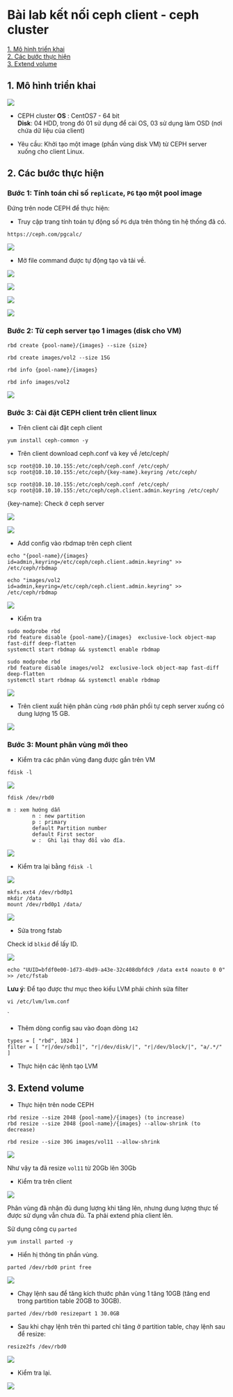 # Bài lab kết nối ceph client - ceph cluster

[1. Mô hình triển khai](#mohinh)<br>
[2. Các bước thực hiện](#thuchien)<br>
[3. Extend volume](#extend)<br>


<a name="mohinh"></a>
## 1. Mô hình triển khai

![](../images/client-cluster-linux/clientcephtopo.png)

- CEPH cluster
**OS** : CentOS7 - 64 bit<br>
**Disk**: 04 HDD, trong đó 01 sử dụng để cài OS, 03 sử dụng làm OSD (nơi chứa dữ liệu của client) <br>

- Yêu cầu: Khởi tạo một image (phần vùng disk VM) từ CEPH server xuống cho client Linux.

<a name="thuchien"></a>
## 2. Các bước thực hiện

### Bước 1: Tính toán chỉ số `replicate`, `PG` tạo một pool image

Đứng trên node CEPH để thực hiện:

+ Truy cập trang tính toán tự động số `PG` dựa trên thông tin hệ thống đã có.

```
https://ceph.com/pgcalc/
```

![](../images/client-cluster-linux/Screenshot_1624.png)

+ Mở file command được tự động tạo và tải về.

![](../images/client-cluster-linux/Screenshot_1625.png)

![](../images/client-cluster-linux/Screenshot_1626.png)

![](../images/client-cluster-linux/Screenshot_1627.png)

![](../images/client-cluster-linux/Screenshot_1628.png)

### Bước 2: Từ ceph server tạo 1 images (disk cho VM)

```
rbd create {pool-name}/{images} --size {size}
```

```
rbd create images/vol2 --size 15G
```

```
rbd info {pool-name}/{images}
```

```
rbd info images/vol2
```

![](../images/client-cluster-linux/Screenshot_1630.png)

### Bước 3: Cài đặt CEPH client trên client linux

- Trên client cài đặt ceph client

```
yum install ceph-common -y 
```

- Trên client download ceph.conf và key về /etc/ceph/

```
scp root@10.10.10.155:/etc/ceph/ceph.conf /etc/ceph/
scp root@10.10.10.155:/etc/ceph/{key-name}.keyring /etc/ceph/
```

```
scp root@10.10.10.155:/etc/ceph/ceph.conf /etc/ceph/
scp root@10.10.10.155:/etc/ceph/ceph.client.admin.keyring /etc/ceph/
```

{key-name}: Check ở ceph server

![](../images/client-cluster-linux/Screenshot_1632.png)

![](../images/client-cluster-linux/Screenshot_1633.png)

- Add config vào rbdmap trên ceph client

```
echo "{pool-name}/{images}            id=admin,keyring=/etc/ceph/ceph.client.admin.keyring" >> /etc/ceph/rbdmap
```

```
echo "images/vol2           id=admin,keyring=/etc/ceph/ceph.client.admin.keyring" >> /etc/ceph/rbdmap
```

![](../images/client-cluster-linux/Screenshot_1634.png)

- Kiểm tra 

```
sudo modprobe rbd
rbd feature disable {pool-name}/{images}  exclusive-lock object-map fast-diff deep-flatten
systemctl start rbdmap && systemctl enable rbdmap
```

```
sudo modprobe rbd
rbd feature disable images/vol2  exclusive-lock object-map fast-diff deep-flatten
systemctl start rbdmap && systemctl enable rbdmap
```

![](../images/client-cluster-linux/Screenshot_1635.png)

- Trên client xuất hiện phân cùng `rbd0` phân phối tự ceph server xuống có dung lượng 15 GB.

![](../images/client-cluster-linux/Screenshot_1636.png)

### Bước 3: Mount phân vùng mới theo

- Kiểm tra các phân vùng đang được gắn trên VM

```
fdisk -l
```

![](../images/client-cluster-linux/Screenshot_1637.png)


```
fdisk /dev/rbd0
```

```
m : xem hướng dẫn
		n : new partition
		p : primary
		default Partition number
		default First sector
		w :  Ghi lại thay đổi vào đĩa.
```

![](../images/client-cluster-linux/Screenshot_1638.png)

- Kiểm tra lại bằng `fdisk -l`

![](../images/client-cluster-linux/Screenshot_1639.png)

```
mkfs.ext4 /dev/rbd0p1
mkdir /data
mount /dev/rbd0p1 /data/
```

![](../images/client-cluster-linux/Screenshot_1640.png)

- Sửa trong fstab

Check id `blkid` để lấy ID.

![](../images/client-cluster-linux/Screenshot_1641.png)

```
echo "UUID=bfdf0e00-1d73-4bd9-a43e-32c408dbfdc9 /data ext4 noauto 0 0" >> /etc/fstab
```

**Lưu ý**: Để tạo được thư mục theo kiểu LVM  phải chỉnh sửa filter
```
vi /etc/lvm/lvm.conf
```
`
+ Thêm dòng config sau vào đoạn dòng `142`

```
types = [ "rbd", 1024 ]
filter = [ "r|/dev/sdb1|", "r|/dev/disk/|", "r|/dev/block/|", "a/.*/" ]
```

+ Thực hiện các lệnh tạo LVM

<a name="extend"></a>
## 3. Extend volume

- Thực hiện trên node CEPH

```
rbd resize --size 2048 {pool-name}/{images} (to increase)
rbd resize --size 2048 {pool-name}/{images} --allow-shrink (to decrease)
```

```
rbd resize --size 30G images/vol11 --allow-shrink
```

![](../images/client-cluster-linux/Screenshot_1644.png)

Như vậy ta đã resize `vol11` từ 20Gb lên 30Gb

- Kiểm tra trên client

![](../images/client-cluster-linux/Screenshot_1645.png)

Phân vùng đã nhận đủ dung lượng khi tăng lên, nhưng dung lượng thực tế được sử dụng vẫn chưa đủ. Ta phải extend phía client lên.

Sử dụng công cụ `parted`

```
yum install parted -y
```

+ Hiển hị thông tin phần vùng.

```
parted /dev/rbd0 print free
```

![](../images/client-cluster-linux/Screenshot_1646.png)

+ Chạy lệnh sau để tăng kích thước phân vùng 1 tăng 10GB (tăng end trong partition table 20GB to 30GB).

```
parted /dev/rbd0 resizepart 1 30.0GB
```

+ Sau khi chạy lệnh trên thì parted chỉ tăng ở partition table, chạy lệnh sau để resize:

```
resize2fs /dev/rbd0
```

![](../images/client-cluster-linux/Screenshot_1647.png)

+ Kiểm tra lại.

![](../images/client-cluster-linux/Screenshot_1648.png)
